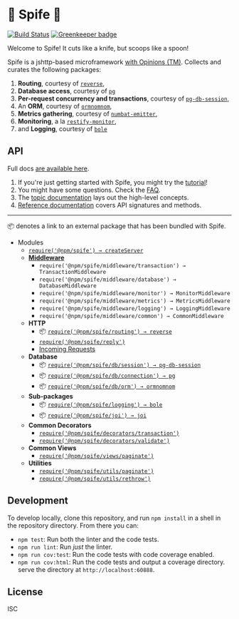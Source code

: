 # :fork_and_knife: Spife :fork_and_knife:

[![Build Status](https://travis-ci.com/npm/spife.svg?token=hHeDp9pQmz9kvsgRNVHy&branch=master)](https://travis-ci.com/npm/spife)
[![Greenkeeper badge](https://badges.greenkeeper.io/npm/spife.svg?token=0594e62a6db02b36ab9a5dafe3982cc253ca070119b560a3e798ab0950643d2b&ts=1493750747725)](https://greenkeeper.io/)

Welcome to Spife! It cuts like a knife, but scoops like a spoon!

Spife is a jshttp-based microframework [with Opinions (TM)][topic-ethos]. Collects and curates the following
packages:

1. **Routing**, courtesy of [`reverse`][reverse],
2. **Database access**, courtesy of [`pg`][pg]
3. **Per-request concurrency and transactions**, courtesy of
   [`pg-db-session`][pg-db-session],
4. An **ORM**, courtesy of [`ormnomnom`][ormnomnom],
5. **Metrics gathering**, courtesy of [`numbat-emitter`][numbat-emitter],
6. **Monitoring**, a la [`restify-monitor`][restify-monitor],
7. and **Logging**, courtesy of [`bole`][bole]

## API

Full docs [are available here][docs].

1. If you're just getting started with Spife, you might try the
   [tutorial][getting-started]!
2. You might have some questions. Check the [FAQ][faq].
3. The [topic documentation][topics] lays out the high-level concepts.
4. [Reference documentation][reference] covers API signatures and methods.

-------------------------------------

:package: denotes a link to an external package that has been bundled
with Spife.

* Modules
  * [`require('@npm/spife') → createServer`][ref-server]
  * **[Middleware][topic-request-lifecycle]**
    * `require('@npm/spife/middleware/transaction') → TransactionMiddleware`
    * `require('@npm/spife/middleware/database') → DatabaseMiddleware`
    * `require('@npm/spife/middleware/monitor') → MonitorMiddleware`
    * `require('@npm/spife/middleware/metrics') → MetricsMiddleware`
    * `require('@npm/spife/middleware/logging') → LoggingMiddleware`
    * `require('@npm/spife/middleware/common') → CommonMiddleware`
  * **HTTP**
    * :package: [`require('@npm/spife/routing') → reverse`][reverse]
    * [`require('@npm/spife/reply')`][ref-reply]
    * [Incoming Requests][ref-request]
  * **Database**
    * :package: [`require('@npm/spife/db/session') → pg-db-session`][pg-db-session]
    * :package: [`require('@npm/spife/db/connection') → pg`][pg]
    * :package: [`require('@npm/spife/db/orm') → ormnomnom`][ormnomnom]
  * **Sub-packages**
    * :package: [`require('@npm/spife/logging') → bole`][bole]
    * :package: [`require('@npm/spife/joi') → joi`][joi]
  * **Common Decorators**
    * [`require('@npm/spife/decorators/transaction')`][ref-transaction]
    * [`require('@npm/spife/decorators/validate')`][ref-validate]
  * **Common Views**
    * [`require('@npm/spife/views/paginate')`][ref-view-paginate]
  * **Utilities**
    * [`require('@npm/spife/utils/paginate')`][ref-paginate]
    * [`require('@npm/spife/utils/rethrow')`][ref-rethrow]

## Development

To develop locally, clone this repository, and run `npm install` in a shell
in the repository directory. From there you can:

* `npm test`: Run both the linter and the code tests.
* `npm run lint`: Run *just* the linter.
* `npm run cov:test`: Run the code tests with code coverage enabled.
* `npm run cov:html`: Run the code tests and output a coverage directory.
  serve the directory at `http://localhost:60888`.

## License

ISC

[bole]: http://github.com/rvagg/bole
[docs]: ./docs
[getting-started]: ./docs/getting-started.md
[faq]: ./docs/faq.md
[topics]: ./docs/topics
[reference]: ./docs/reference
[joi]: https://github.com/hapijs/joi
[numbat-emitter]: https://github.com/ceejbot/numbat-emitter
[ormnomnom]: https://github.com/chrisdickinson/ormnomnom
[pg-db-session]: https://github.com/npm/pg-db-session
[pg]: https://github.com/brianc/node-postgres
[ref-paginate]: ./docs/reference/utils-paginate.md
[ref-reply]: ./docs/reference/reply.md
[ref-request]: ./docs/reference/request.md
[ref-rethrow]: ./docs/reference/utils-rethrow.md
[ref-server]: ./docs/reference/server.md
[ref-transaction]: ./docs/reference/decorator-transaction.md
[ref-validate]: ./docs/reference/decorator-validate.md
[ref-view-paginate]: ./docs/reference/view-paginate.md
[restify-monitor]: https://github.com/npm/restify-monitor
[reverse]: https://github.com/chrisdickinson/reverse
[topic-ethos]: ./docs/topics/ethos.md
[topic-request-lifecycle]: ./docs/topics/request-lifecycle.md
